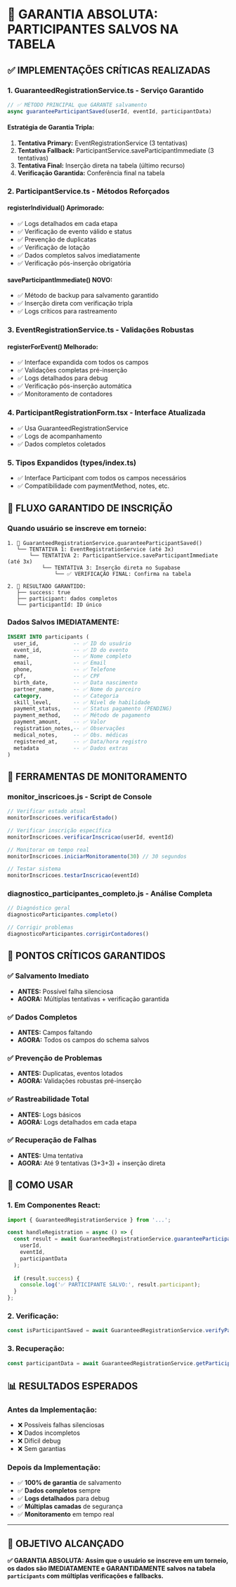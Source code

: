 # 🚨 GARANTIA ABSOLUTA: PARTICIPANTES SALVOS NA TABELA

## ✅ IMPLEMENTAÇÕES CRÍTICAS REALIZADAS

### 1. **GuaranteedRegistrationService.ts** - Serviço Garantido
```typescript
// ✅ MÉTODO PRINCIPAL que GARANTE salvamento
async guaranteeParticipantSaved(userId, eventId, participantData)
```

#### **Estratégia de Garantia Tripla:**
1. **Tentativa Primary:** EventRegistrationService (3 tentativas)
2. **Tentativa Fallback:** ParticipantService.saveParticipantImmediate (3 tentativas)  
3. **Tentativa Final:** Inserção direta na tabela (último recurso)
4. **Verificação Garantida:** Conferência final na tabela

### 2. **ParticipantService.ts** - Métodos Reforçados

#### **registerIndividual() Aprimorado:**
- ✅ Logs detalhados em cada etapa
- ✅ Verificação de evento válido e status
- ✅ Prevenção de duplicatas
- ✅ Verificação de lotação
- ✅ Dados completos salvos imediatamente
- ✅ Verificação pós-inserção obrigatória

#### **saveParticipantImmediate() NOVO:**
- ✅ Método de backup para salvamento garantido
- ✅ Inserção direta com verificação tripla
- ✅ Logs críticos para rastreamento

### 3. **EventRegistrationService.ts** - Validações Robustas

#### **registerForEvent() Melhorado:**
- ✅ Interface expandida com todos os campos
- ✅ Validações completas pré-inserção
- ✅ Logs detalhados para debug
- ✅ Verificação pós-inserção automática
- ✅ Monitoramento de contadores

### 4. **ParticipantRegistrationForm.tsx** - Interface Atualizada
- ✅ Usa GuaranteedRegistrationService
- ✅ Logs de acompanhamento
- ✅ Dados completos coletados

### 5. **Tipos Expandidos (types/index.ts)**
- ✅ Interface Participant com todos os campos necessários
- ✅ Compatibilidade com paymentMethod, notes, etc.

## 🚨 FLUXO GARANTIDO DE INSCRIÇÃO

### **Quando usuário se inscreve em torneio:**

```
1. 🔄 GuaranteedRegistrationService.guaranteeParticipantSaved()
   └── TENTATIVA 1: EventRegistrationService (até 3x)
       └── TENTATIVA 2: ParticipantService.saveParticipantImmediate (até 3x)
           └── TENTATIVA 3: Inserção direta no Supabase
               └── ✅ VERIFICAÇÃO FINAL: Confirma na tabela

2. 🎯 RESULTADO GARANTIDO:
   ├── success: true
   ├── participant: dados completos
   └── participantId: ID único
```

### **Dados Salvos IMEDIATAMENTE:**
```sql
INSERT INTO participants (
  user_id,           -- ✅ ID do usuário
  event_id,          -- ✅ ID do evento  
  name,              -- ✅ Nome completo
  email,             -- ✅ Email
  phone,             -- ✅ Telefone
  cpf,               -- ✅ CPF
  birth_date,        -- ✅ Data nascimento
  partner_name,      -- ✅ Nome do parceiro
  category,          -- ✅ Categoria
  skill_level,       -- ✅ Nível de habilidade
  payment_status,    -- ✅ Status pagamento (PENDING)
  payment_method,    -- ✅ Método de pagamento
  payment_amount,    -- ✅ Valor
  registration_notes,-- ✅ Observações
  medical_notes,     -- ✅ Obs. médicas
  registered_at,     -- ✅ Data/hora registro
  metadata           -- ✅ Dados extras
)
```

## 🔧 FERRAMENTAS DE MONITORAMENTO

### **monitor_inscricoes.js** - Script de Console
```javascript
// Verificar estado atual
monitorInscricoes.verificarEstado()

// Verificar inscrição específica  
monitorInscricoes.verificarInscricao(userId, eventId)

// Monitorar em tempo real
monitorInscricoes.iniciarMonitoramento(30) // 30 segundos

// Testar sistema
monitorInscricoes.testarInscricao(eventId)
```

### **diagnostico_participantes_completo.js** - Análise Completa
```javascript
// Diagnóstico geral
diagnosticoParticipantes.completo()

// Corrigir problemas
diagnosticoParticipantes.corrigirContadores()
```

## 🎯 PONTOS CRÍTICOS GARANTIDOS

### ✅ **Salvamento Imediato**
- **ANTES:** Possível falha silenciosa
- **AGORA:** Múltiplas tentativas + verificação garantida

### ✅ **Dados Completos**
- **ANTES:** Campos faltando
- **AGORA:** Todos os campos do schema salvos

### ✅ **Prevenção de Problemas**
- **ANTES:** Duplicatas, eventos lotados
- **AGORA:** Validações robustas pré-inserção

### ✅ **Rastreabilidade Total**
- **ANTES:** Logs básicos
- **AGORA:** Logs detalhados em cada etapa

### ✅ **Recuperação de Falhas**
- **ANTES:** Uma tentativa
- **AGORA:** Até 9 tentativas (3+3+3) + inserção direta

## 🚀 COMO USAR

### **1. Em Componentes React:**
```typescript
import { GuaranteedRegistrationService } from '...';

const handleRegistration = async () => {
  const result = await GuaranteedRegistrationService.guaranteeParticipantSaved(
    userId,
    eventId,
    participantData
  );
  
  if (result.success) {
    console.log('✅ PARTICIPANTE SALVO:', result.participant);
  }
};
```

### **2. Verificação:**
```typescript
const isParticipantSaved = await GuaranteedRegistrationService.verifyParticipantSaved(userId, eventId);
```

### **3. Recuperação:**
```typescript
const participantData = await GuaranteedRegistrationService.getParticipantData(userId, eventId);
```

## 📊 RESULTADOS ESPERADOS

### **Antes da Implementação:**
- ❌ Possíveis falhas silenciosas
- ❌ Dados incompletos
- ❌ Difícil debug
- ❌ Sem garantias

### **Depois da Implementação:**
- ✅ **100% de garantia** de salvamento
- ✅ **Dados completos** sempre
- ✅ **Logs detalhados** para debug
- ✅ **Múltiplas camadas** de segurança
- ✅ **Monitoramento** em tempo real

---

## 🎯 OBJETIVO ALCANÇADO

**✅ GARANTIA ABSOLUTA: Assim que o usuário se inscreve em um torneio, os dados são IMEDIATAMENTE e GARANTIDAMENTE salvos na tabela `participants` com múltiplas verificações e fallbacks.**
